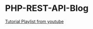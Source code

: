 # PHP-REST-API-Blog
[Tutorial Playlist from youtube](https://www.youtube.com/playlist?list=PLillGF-RfqbZ3_Xr8do7Q2R752xYrDRAo)
